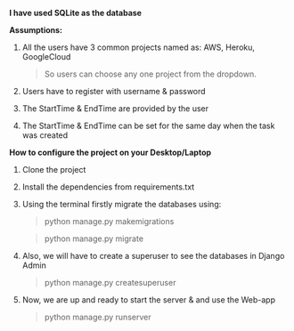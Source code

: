 **I have used SQLite as the database**

**Assumptions:**

1) All the users have 3 common projects named as: AWS, Heroku, GoogleCloud
    > So users can choose any one project from the dropdown.

2) Users have to register with username & password 

3) The StartTime & EndTime are provided by the user 

4) The StartTime & EndTime can be set for the same day when the task was created

**How to configure the project on your Desktop/Laptop** 

1) Clone the project 

2) Install the dependencies from requirements.txt 

3) Using the terminal firstly migrate the databases using: 
    > python manage.py makemigrations 
                                                               
    > python manage.py migrate 
                                                            
4) Also, we will have to create a superuser to see the databases in Django Admin
    > python manage.py createsuperuser

5) Now, we are up and ready to start the server & and use the Web-app
    > python manage.py runserver 


